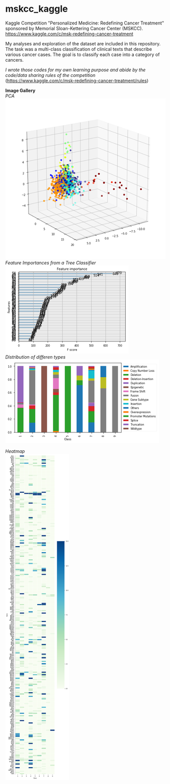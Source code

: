 # mskcc_kaggle
Kaggle Competition "Personalized Medicine: Redefining Cancer Treatment" sponsored by Memorial Sloan-Kettering Cancer Center (MSKCC).
https://www.kaggle.com/c/msk-redefining-cancer-treatment

My analyses and exploration of the dataset are included in this repository. The task was a multi-class classification of clinical texts that describe various cancer cases. The goal is to classify each case into a category of cancers.

*I wrote those codes for my own learning purpose and abide by the code/data sharing rules of the competition* (https://www.kaggle.com/c/msk-redefining-cancer-treatment/rules)

<b>Image Gallery</b><br>
<i>PCA</i><br>
![PCA](./images/pca1.png)
<br>
<i>Feature Importances from a Tree Classifier</i><br>
![](./images/feature_importance.png)
<br>
<i>Distribution of differen types</i><br>
![](./images/distribution.png)
<br>

<i>Heatmap</i><br>
![](./images/heatmap.png)
<br>

